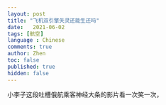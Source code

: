 ```yaml
---
layout: post
title: "飞机双引擎失灵还能生还吗"
date:   2021-06-02
tags: [航空]
language : Chinese
comments: true
author: Zhen
toc: false
published: true
hidden: false
---
```

小李子这段吐槽俄航乘客神经大条的影片看一次笑一次，
<!--stackedit_data:
eyJoaXN0b3J5IjpbLTE1NTE0MzI4NjBdfQ==
-->